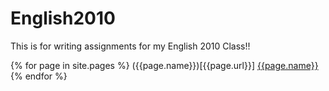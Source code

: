 ---
---

# English2010
This is for writing assignments for my English 2010 Class!!

{% for page in site.pages %}
    ({{page.name}})[{{page.url}}]
    <a href="{{page.url}}">{{page.name}}</a>
{% endfor %}

